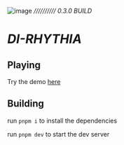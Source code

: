 ![image](https://user-images.githubusercontent.com/53414787/208062593-cc7f9f87-638c-4902-aa89-6a5480254b32.png)
*////////// 0.3.0 BUILD*


# _DI-RHYTHIA_ 
## Playing 
Try the demo [here](ohm002.github.io)

## Building
run ``pnpm i`` to install the dependencies

run ``pnpm dev`` to start the dev server

